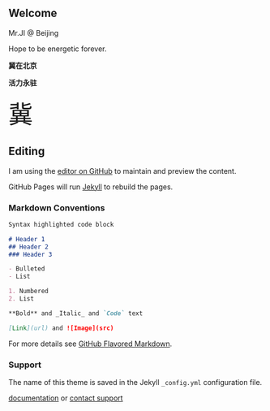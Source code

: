 ## Welcome

Mr.JI @ Beijing

Hope to be energetic forever.

**冀在北京**

**活力永驻**

<font size=20>冀</font> 

## Editing


I am using the [editor on GitHub](https://github.com/pygcjzy/test180823/edit/master/index.md) to maintain and preview the content.

GitHub Pages will run [Jekyll](https://jekyllrb.com/) to rebuild the pages.

### Markdown Conventions

```markdown
Syntax highlighted code block

# Header 1
## Header 2
### Header 3

- Bulleted
- List

1. Numbered
2. List

**Bold** and _Italic_ and `Code` text

[Link](url) and ![Image](src)
```

For more details see [GitHub Flavored Markdown](https://guides.github.com/features/mastering-markdown/).

### Support
The name of this theme is saved in the Jekyll `_config.yml` configuration file.

 [documentation](https://help.github.com/categories/github-pages-basics/) or [contact support](https://github.com/contact) 
